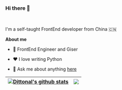 ### Hi there 👋

<br />

I'm a self-taught FrontEnd developer from China 🇨🇳

**About me**

- 💼 FrontEnd Engineer and Giser

- ❤️ I love writing Python

- 💬 Ask me about anything [here](https://github.com/Dittonal/Dittonal/issues)




| <a href="https://github.com/anuraghazra/github-readme-stats"><img align="center" src="https://github-readme-stats.vercel.app/api?username=Dittonal&show_icons=true&include_all_commits=true&theme=buefy&hide_border=true" alt="Dittonal's github stats" /></a> | <a href="https://github.com/anuraghazra/github-readme-stats"><img align="center" src="https://github-readme-stats.vercel.app/api/top-langs/?username=Dittonal&layout=compact&theme=buefy&hide_border=true" /></a> |
| ------------- | ------------- |


<!--
**Dittonal/Dittonal** is a ✨ _special_ ✨ repository because its `README.md` (this file) appears on your GitHub profile.

Here are some ideas to get you started:

- 🔭 I’m currently working on ...
- 🌱 I’m currently learning ...
- 👯 I’m looking to collaborate on ...
- 🤔 I’m looking for help with ...
- 💬 Ask me about ...
- 📫 How to reach me: ...
- 😄 Pronouns: ...
- ⚡ Fun fact: ...
-->
